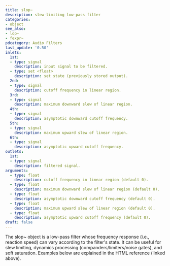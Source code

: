 ```yaml
---
title: slop~
description: slew-limiting low-pass filter
categories:
- object
see_also:
- lop~
- fexpr~
pdcategory: Audio Filters
last_update: '0.50'
inlets:
  1st:
  - type: signal
    description: input signal to be filtered.
  - type: set <float>
    description: set state (previously stored output).
  2nd:
  - type: signal
    description: cutoff frequency in linear region.
  3rd:
  - type: signal
    description: maximum downward slew of linear region.
  4th:
  - type: signal
    description: asymptotic downward cutoff frequency.
  5th:
  - type: signal
    description: maximum upward slew of linear region.
  6th:
  - type: signal
    description: asymptotic upward cutoff frequency.
outlets:
  1st:
  - type: signal
    description: filtered signal.
arguments:
  - type: float
    description: cutoff frequency in linear region (default 0).
  - type: float
    description: maximum downward slew of linear region (default 0).
  - type: float
    description: asymptotic downward cutoff frequency (default 0).
  - type: float
    description: maximum upward slew of linear region (default 0).
  - type: float
    description: asymptotic upward cutoff frequency (default 0).
draft: false
---
```

The slop~ object is a low-pass filter whose frequency response (i.e., reaction speed) can vary according to the filter's state. It can be useful for slew limiting, dynamics processing (companders/limiters/noise gates), and soft saturation. Examples below are explained in the HTML reference (linked above).